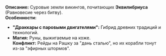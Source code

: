 **Описание:** Суровые земли викингов, почитающих **Эквилибриуса** (Равновесие через битву).  
**Особенности:**  
- **"Драккары с паровыми двигателями":** Гибрид древних традиций и технологий.  
- **Магия:** Руны, выжигаемые на коже.  
**Конфликт:** Рейды на Рашку за "дань сталью", но их корабли тонут из-за "эфирных штормов".